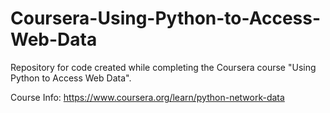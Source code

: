 # Coursera-Using-Python-to-Access-Web-Data
Repository for code created while completing the Coursera course "Using Python to Access Web Data".

Course Info: https://www.coursera.org/learn/python-network-data
